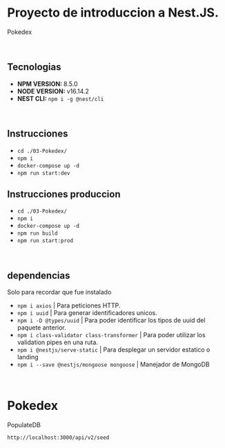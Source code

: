 <h1>Proyecto de introduccion a <strong>Nest.JS</strong>.</h1>
<P>Pokedex</P>
<br>
<h2>Tecnologias</h2>
<ul>
    <li><strong>NPM VERSION: </strong> 8.5.0</li>
    <li><strong>NODE VERSION: </strong> v16.14.2</li>
    <li><strong>NEST CLI: </strong> <code>npm i -g @nest/cli</code></li>
</ul>
<br>
<h2>Instrucciones</h2>
<ul>
    <li> <code>cd ./03-Pokedex/</code></li>
    <li> <code>npm i</code></li>
    <li> <code>docker-compose up -d</code></li>
    <li> <code>npm run start:dev</code></li>
</ul>
<h2>Instrucciones produccion</h2>
<ul>
    <li> <code>cd ./03-Pokedex/</code></li>
    <li> <code>npm i</code></li>
    <li> <code>docker-compose up -d</code></li>
    <li> <code>npm run build</code></li>
    <li> <code>npm run start:prod</code></li>
</ul>
<br>
<h2>dependencias</h2>
<p>Solo para recordar que fue instalado</p>
<ul>
    <li> <code>npm i axios</code> | Para peticiones HTTP.</li>
    <li> <code>npm i uuid</code> | Para generar identificadores unicos.</li>
    <li> <code>npm i -D @types/uuid</code> | Para poder identificar los tipos de uuid del paquete anterior.</li>
    <li> <code>npm i class-validator class-transformer</code> | Para poder utilizar los validation pipes en una ruta.</li>
    <li> <code>npm i @nestjs/serve-static</code> | Para desplegar un servidor estatico o landing </li>
    <li> <code>npm i --save @nestjs/mongoose mongoose</code> | Manejador de MongoDB</li>
</ul>
<br>

# Pokedex

PopulateDB

```
http://localhost:3000/api/v2/seed
```
